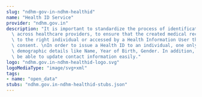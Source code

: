 ```yaml
---
slug: "ndhm-gov-in-ndhm-healthid"
name: "Health ID Service"
provider: "ndhm.gov.in"
description: "It is important to standardize the process of identification of an individual\
  \ across healthcare providers, to ensure that the created medical records are issued\
  \ to the right individual or accessed by a Health Information User through appropriate\
  \ consent. \nIn order to issue a Health ID to an individual, one only needs basic\
  \ demographic details like Name, Year of Birth, Gender. In addition, citizens should\
  \ be able to update contact information easily."
logo: "ndhm.gov.in-ndhm-healthid-logo.svg"
logoMediaType: "image/svg+xml"
tags:
- name: "open_data"
stubs: "ndhm.gov.in-ndhm-healthid-stubs.json"
---
```


